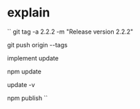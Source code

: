 # explain

``
git tag -a 2.2.2 -m "Release version 2.2.2"

 git push origin --tags

implement update 

 npm update 

 update -v

 npm publish
``
